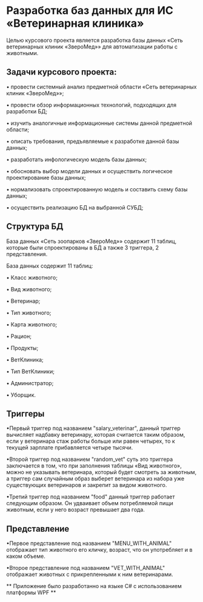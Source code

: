 # Разработка баз данных для ИС «Ветеринарная клиника»

Целью курсового проекта является разработка базы данных «Сеть ветеринарных клиник «ЗвероМед»» для автоматизации работы с животными.

## Задачи курсового проекта: ##

•	провести системный анализ предметной области «Сеть ветеринарных клиник «ЗвероМед»»;

•	провести обзор информационных технологий, подходящих для разработки БД;

•	изучить аналогичные информационные системы данной предметной области;

•	описать требования, предъявляемые к разработке данной базы данных;

•	разработать инфологическую модель базы данных;

•	обосновать выбор модели данных и осуществить логическое проектирование базы данных;

•	нормализовать спроектированную модель и составить схему базы данных;

•	осуществить реализацию БД на выбранной СУБД;


## Структура БД ##

База данных «Сеть зоопарков «ЗвероМед»» содержит 11 таблиц, которые были спроектированы в БД а также 3 триггера, 2 представления.

База данных содержит 11 таблиц:

•	Класс животного;

•	Вид животного;

•	Ветеринар;

•	Тип животного;

•	Карта животного;

•	Рацион;

•	Продукты;

•	ВетКлиника;

•	Тип ВетКлиники;

•	Администратор;

•	Уборщик.


## Триггеры ##

•Первый триггер под названием "salary_veterinar", данный триггер вычисляет надбавку ветеринару, которая считается таким образом,
если у ветеринара стаж работы больше или равен четырех, то к текущей зарплате прибавляется четыре тысячи. 

•Второй триггер под названием "random_vet" суть это триггера заключается в том, что при заполнения таблицы «Вид животного», 
можно не указывать ветеринара, который будет смотреть за животным, а триггер сам случайным образ выберет ветеринара из набора уже существующих ветеринаров и закрепит за видом животного.

•Третий триггер под названием "food" данный триггер работает следующим образом.
Он удваивает объем потребляемой пищи животным, если у него возраст превышает два года.

## Представление ##

•Первое представление под названием "MENU_WITH_ANIMAL" отображает тип животного его кличку, возраст, что он употребляет и в каком объеме. 

•Второе представление под названием "VET_WITH_ANIMAL" отображает животных с прикрепленными к ним ветеринарами.


** Приложение было разработанно на языке C# с использованием платформы WPF **
